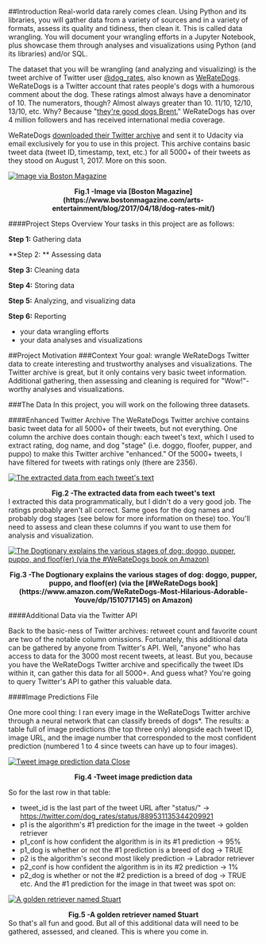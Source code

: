 ##Introduction
Real-world data rarely comes clean. Using Python and its libraries, you will gather data from a variety of sources and in a variety of formats, assess its quality and tidiness, then clean it. This is called data wrangling. You will document your wrangling efforts in a Jupyter Notebook, plus showcase them through analyses and visualizations using Python (and its libraries) and/or SQL.

The dataset that you will be wrangling (and analyzing and visualizing) is the tweet archive of Twitter user [@dog_rates](https://twitter.com/dog_rates), also known as [WeRateDogs](https://en.wikipedia.org/wiki/WeRateDogs). WeRateDogs is a Twitter account that rates people's dogs with a humorous comment about the dog. These ratings almost always have a denominator of 10. The numerators, though? Almost always greater than 10. 11/10, 12/10, 13/10, etc. Why? Because "[they're good dogs Brent.](https://knowyourmeme.com/memes/theyre-good-dogs-brent)" WeRateDogs has over 4 million followers and has received international media coverage.

WeRateDogs [downloaded their Twitter archive](https://help.twitter.com/en/managing-your-account/how-to-download-your-twitter-archive) and sent it to Udacity via email exclusively for you to use in this project. This archive contains basic tweet data (tweet ID, timestamp, text, etc.) for all 5000+ of their tweets as they stood on August 1, 2017. More on this soon.

[![Image via Boston Magazine](https://video.udacity-data.com/topher/2017/October/59dd378f_dog-rates-social/dog-rates-social.jpg "Image via Boston Magazine")](https://video.udacity-data.com/topher/2017/October/59dd378f_dog-rates-social/dog-rates-social.jpg "Image via Boston Magazine")
<figcaption align = "center"><b>Fig.1 -Image via [Boston Magazine](https://www.bostonmagazine.com/arts-entertainment/blog/2017/04/18/dog-rates-mit/) </b></figcaption>

####Project Steps Overview
Your tasks in this project are as follows:

**Step 1:** Gathering data

**Step 2: ** Assessing data

**Step 3:** Cleaning data

**Step 4:** Storing data

**Step 5:** Analyzing, and visualizing data

**Step 6:** Reporting
- your data wrangling efforts
- your data analyses and visualizations

##Project Motivation
###Context
Your goal: wrangle WeRateDogs Twitter data to create interesting and trustworthy analyses and visualizations. The Twitter archive is great, but it only contains very basic tweet information. Additional gathering, then assessing and cleaning is required for "Wow!"-worthy analyses and visualizations.

###The Data
In this project, you will work on the following three datasets.

####Enhanced Twitter Archive
The WeRateDogs Twitter archive contains basic tweet data for all 5000+ of their tweets, but not everything. One column the archive does contain though: each tweet's text, which I used to extract rating, dog name, and dog "stage" (i.e. doggo, floofer, pupper, and puppo) to make this Twitter archive "enhanced." Of the 5000+ tweets, I have filtered for tweets with ratings only (there are 2356).

[![The extracted data from each tweet's text](https://video.udacity-data.com/topher/2017/October/59dd4791_screenshot-2017-10-10-18.19.36/screenshot-2017-10-10-18.19.36.png "The extracted data from each tweet's text")](https://video.udacity-data.com/topher/2017/October/59dd4791_screenshot-2017-10-10-18.19.36/screenshot-2017-10-10-18.19.36.png "The extracted data from each tweet's text")

<figcaption align = "center"><b>Fig.2 -The extracted data from each tweet's text
</b></figcaption>
I extracted this data programmatically, but I didn't do a very good job. The ratings probably aren't all correct. Same goes for the dog names and probably dog stages (see below for more information on these) too. You'll need to assess and clean these columns if you want to use them for analysis and visualization.

[![The Dogtionary explains the various stages of dog: doggo, pupper, puppo, and floof(er) (via the #WeRateDogs book on Amazon)](https://video.udacity-data.com/topher/2017/October/59e04ceb_dogtionary-combined/dogtionary-combined.png "The Dogtionary explains the various stages of dog: doggo, pupper, puppo, and floof(er) (via the #WeRateDogs book on Amazon)")](https://video.udacity-data.com/topher/2017/October/59e04ceb_dogtionary-combined/dogtionary-combined.png "The Dogtionary explains the various stages of dog: doggo, pupper, puppo, and floof(er) (via the #WeRateDogs book on Amazon)")

<figcaption align = "center"><b>Fig.3 -The Dogtionary explains the various stages of dog: doggo, pupper, puppo, and floof(er) (via the [#WeRateDogs book](https://www.amazon.com/WeRateDogs-Most-Hilarious-Adorable-Youve/dp/1510717145) on Amazon)
</b></figcaption>

####Additional Data via the Twitter API

Back to the basic-ness of Twitter archives: retweet count and favorite count are two of the notable column omissions. Fortunately, this additional data can be gathered by anyone from Twitter's API. Well, "anyone" who has access to data for the 3000 most recent tweets, at least. But you, because you have the WeRateDogs Twitter archive and specifically the tweet IDs within it, can gather this data for all 5000+. And guess what? You're going to query Twitter's API to gather this valuable data.

####Image Predictions File

One more cool thing: I ran every image in the WeRateDogs Twitter archive through a neural network that can classify breeds of dogs*. The results: a table full of image predictions (the top three only) alongside each tweet ID, image URL, and the image number that corresponded to the most confident prediction (numbered 1 to 4 since tweets can have up to four images).

[![Tweet image prediction data  Close](https://video.udacity-data.com/topher/2017/October/59dd4d2c_screenshot-2017-10-10-18.43.41/screenshot-2017-10-10-18.43.41.png "Tweet image prediction data  Close")](https://video.udacity-data.com/topher/2017/October/59dd4d2c_screenshot-2017-10-10-18.43.41/screenshot-2017-10-10-18.43.41.png "Tweet image prediction data.")

<figcaption align = "center"><b>Fig.4 -Tweet image prediction data
</b></figcaption>

So for the last row in that table:

- tweet_id is the last part of the tweet URL after "status/" → https://twitter.com/dog_rates/status/889531135344209921
- p1 is the algorithm's #1 prediction for the image in the tweet → golden retriever
- p1_conf is how confident the algorithm is in its #1 prediction → 95%
- p1_dog is whether or not the #1 prediction is a breed of dog → TRUE
- p2 is the algorithm's second most likely prediction → Labrador retriever
- p2_conf is how confident the algorithm is in its #2 prediction → 1%
- p2_dog is whether or not the #2 prediction is a breed of dog → TRUE
etc.
And the #1 prediction for the image in that tweet was spot on:


[![A golden retriever named Stuart](https://video.udacity-data.com/topher/2017/October/59dd4e05_dog-pred/dog-pred.png "A golden retriever named Stuart")](https://video.udacity-data.com/topher/2017/October/59dd4e05_dog-pred/dog-pred.png "A golden retriever named Stuart")

<figcaption align = "center"><b>Fig.5 -A golden retriever named Stuart
</b></figcaption>
So that's all fun and good. But all of this additional data will need to be gathered, assessed, and cleaned. This is where you come in.